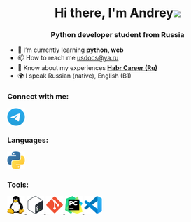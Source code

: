 <h1 align="center">Hi there, I'm Andrey<img src="https://github.com/blackcater/blackcater/raw/main/images/Hi.gif" height="32"/></h1>
<h3 align="center">Python developer student from Russia</h3>

- 🌱 I’m currently learning **python, web**
- 📫 How to reach me usdocs@ya.ru
- 📄 Know about my experiences [**Habr Career (Ru)**](https://career.habr.com/usdocs)
- 🌍 I speak Russian (native), English (B1)

### Connect with me:
<p align="left">
<a href="https://t.me/usdocs" target="blank"><img align="center" src="https://raw.githubusercontent.com/usdocs/usdocs/1aa73e5f86c821ef54450e17fb8e30497e4947f3/icons/Telegram.svg" alt="usdocs" height="40" width="40" /></a>
</p>

### Languages:
<p align="left"> 
<a href="https://www.python.org" target="_blank" rel="noreferrer"> <img src="https://raw.githubusercontent.com/usdocs/usdocs/1aa73e5f86c821ef54450e17fb8e30497e4947f3/icons/python.svg" alt="python" width="40" height="40"/> </a> 
</p>

### Tools:
<p align="left"> 
<a href="https://www.linux.org/" target="_blank" rel="noreferrer"> <img src="https://raw.githubusercontent.com/usdocs/usdocs/1aa73e5f86c821ef54450e17fb8e30497e4947f3/icons/linux.svg" alt="linux" width="40" height="40"/> </a> 
<a href="http://www.gnu.org/software/bash/" target="_blank" rel="noreferrer"> <img src="https://raw.githubusercontent.com/usdocs/usdocs/1aa73e5f86c821ef54450e17fb8e30497e4947f3/icons/Bash.svg" alt="bash" width="40" height="40"/> </a> 
<a href="https://git-scm.com/" target="_blank" rel="noreferrer"> <img src="https://raw.githubusercontent.com/usdocs/usdocs/1aa73e5f86c821ef54450e17fb8e30497e4947f3/icons/git.svg" alt="git" width="40" height="40"/> </a> 
<a href="https://www.jetbrains.com/pycharm/" target="_blank" rel="noreferrer"> <img src="https://raw.githubusercontent.com/usdocs/usdocs/1aa73e5f86c821ef54450e17fb8e30497e4947f3/icons/PyCharm.svg" alt="pycharm" width="40" height="40"/> </a> 
<a href="https://code.visualstudio.com/" target="_blank" rel="noreferrer"> <img src="https://raw.githubusercontent.com/usdocs/usdocs/1aa73e5f86c821ef54450e17fb8e30497e4947f3/icons/VS-code.svg" alt="vs-code" width="40" height="40"/> </a>
</p>

